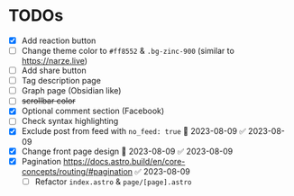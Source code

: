 
# TODOs
- [x] Add reaction button
- [ ] Change theme color to `#ff8552` & `.bg-zinc-900` (similar to https://narze.live)
- [ ] Add share button 
- [ ] Tag description page
- [ ] Graph page (Obsidian like)
- [ ] ~~scrollbar color~~
- [x] Optional comment section (Facebook)
- [ ] Check syntax highlighting
- [x] Exclude post from feed with `no_feed: true` 📅 2023-08-09 ✅ 2023-08-09
- [x] Change front page design 📅 2023-08-09 ✅ 2023-08-09
- [x] Pagination https://docs.astro.build/en/core-concepts/routing/#pagination ✅ 2023-08-09
    - [ ] Refactor `index.astro` & `page/[page].astro`